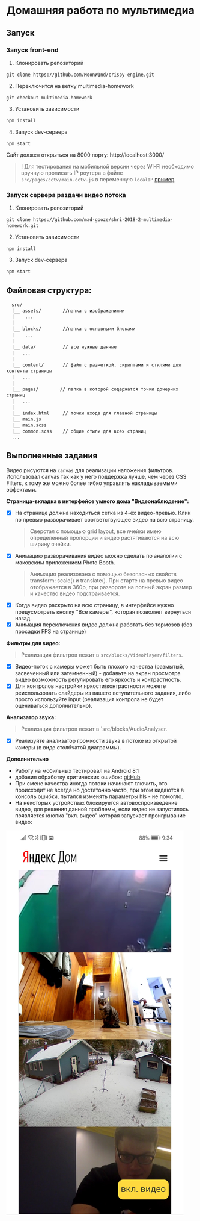 # Домашняя работа по мультимедиа
## **Запуск**
### Запуск front-end
1. Клонировать репозиторий

```
git clone https://github.com/MoonW1nd/crispy-engine.git
```

2. Переключится на ветку multimedia-homework

```
git checkout multimedia-homework
```

3. Установить зависимости

```
npm install
```

4. Запуск dev-сервера
```
npm start
```

Сайт должен открыться на 8000 порту: http://localhost:3000/

> ! Для тестирования на мобильной версии через WI-FI необходимо вручную прописать IP роутера в файле `src/pages/cctv/main.cctv.js` в переменную `localIP` [пример](https://github.com/MoonW1nd/crispy-engine/blob/4b922dd0de3360214e641b0523386b6be119d936/src/pages/cctv/main.cctv.js#L11)

### Запуск сервера раздачи видео потока
1. Клонировать репозиторий

```
git clone https://github.com/mad-gooze/shri-2018-2-multimedia-homework.git
```

2. Установить зависимости

```
npm install
```

3. Запуск dev-сервера
```
npm start
```

## **Файловая структура:**

```
  src/
  |__ assets/        //папка с изображениями
  |    ...
  |
  |__ blocks/        //папка с основными блоками
  |    ...
  |
  |__ data/          // все нужные данные
  |   ...
  |
  |__ content/       // файл с разметкой, скриптами и стилями для контента страницы
  |   ...
  |
  |__ pages/        // папка в которой содержатся точки дочерних страниц
  |   ...
  |
  |__ index.html     // точки входа для главной страницы
  |__ main.js
  |__ main.scss
  |__ common.scss    // общие стили для всех страниц
  ...
```

## **Выполненные задания**
Видео рисуются на `canvas` для реализации наложения фильтров. Использовал canvas так как у него поддержка лучше, чем через CSS Filters, к тому же можно более гибко управлять накладываемыми эффектами.

**Страница-вкладка в интерфейсе умного дома "Видеонаблюдение":**
  - [x] На странице должна находиться сетка из 4-ёх видео-превью. Клик по превью разворачивает соответствующее видео на всю страницу.
    > Сверстал с помощью grid layout, все  ячейки имею определенный пропорции и видео растягиваются на всю ширину ячейки.
  - [x] Анимацию разворачивания видео можно сделать по аналогии с маковским приложением Photo Booth.
    > Анимация реализована с помощью безопасных свойств transform: scale() и translate(). При старте на превью видео отображается в 360p, при развороте на полный экран размер и качество видео подстраивается.
  - [x] Когда видео раскрыто на всю страницу, в интерфейсе нужно предусмотреть кнопку "Все камеры", которая позволяет вернуться назад.
  - [x] Анимация переключения видео должна работать без тормозов (без просадки FPS на странице)

**Фильтры для видео:**
  > Реализация фильтров лежит в `src/blocks/VideoPlayer/filters`.
  - [x] Видео-поток с камеры может быть плохого качества (размытый, засвеченный или затемненный) - добавьте на экран просмотра видео возможность регулировать его яркость и контрастность.
  - [x] Для контролов настройки яркости/контрастности можете реиспользовать слайдеры из вашего вступительного задания, либо просто используйте input (реализация контрола не будет оцениваться дополнительно).

**Анализатор звука:**
  > Реализация фильтров лежит в `src/blocks/AudioAnalyser.
  - [x] Реализуйте анализатор громкости звука в потоке из открытой камеры (в виде столбчатой диаграммы).

**Дополнительно**
 - Работу на мобильных тестировал на Android 8.1
 - добавил обработку критических ошибок: [gitHub](https://github.com/MoonW1nd/crispy-engine/blob/4b922dd0de3360214e641b0523386b6be119d936/src/blocks/VideoPlayer/VideoPlayer.js#L279-L297)
 - При смене качества иногда потоки начинают глючить, это происходит не всегда но достаточно часто, при этом кидаются в консоль ошибки, пытался изменять параметры hls - не помогло.
 - На некоторых устройствах блокируется автовоспроизведение видео, для решения данной проблемы, если видео не запустилось появляется кнопка "вкл. видео" которая запускает проигрывание видео:

 ![screenshot](./assets/video-on.jpg)

